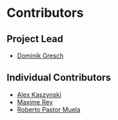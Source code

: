 # Contributors

## Project Lead

* [Dominik Gresch](https://github.com/greschd)

## Individual Contributors

* [Alex Kaszynski](https://github.com/akaszynski)
* [Maxime Rey](https://github.com/MaxJPRey)
* [Roberto Pastor Muela](https://github.com/RobPasMue)
